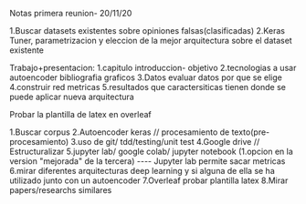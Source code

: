 Notas primera reunion- 20/11/20

1.Buscar datasets existentes sobre opiniones falsas(clasificadas)
2.Keras Tuner, parametrizacion y eleccion de la mejor arquitectura sobre el dataset existente

Trabajo+presentacion:
1.capitulo introduccion-
 objetivo
2.tecnologias a usar
autoencoder
bibliografia
graficos
3.Datos
evaluar datos
por que se elige
4.construir red 
metricas
5.resultados
que caractersiticas tienen
donde se puede aplicar
nueva arquitectura

Probar la plantilla de latex en overleaf


1.Buscar corpus 
2.Autoencoder keras // procesamiento de texto(pre-procesamiento)
3.uso de git/ tdd/testing/unit test
4.Google drive // Estructuralizar 
5.jupyter lab/ google colab/ jupyter notebook (1.opcion en la version "mejorada" de la tercera) ---- Jupyter lab permite sacar metricas
6.mirar diferentes arquitecturas deep learning y si alguna de ella se ha utilizado junto con un autoencoder
7.Overleaf probar plantilla latex
8.Mirar papers/researchs similares

